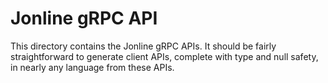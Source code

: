# Jonline gRPC API
This directory contains the Jonline gRPC APIs. It should be fairly straightforward to generate client APIs, complete with type and null safety, in nearly any language from these APIs.


